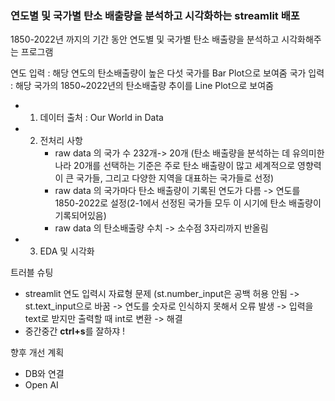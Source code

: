 ### 연도별 및 국가별 탄소 배출량을 분석하고 시각화하는 streamlit 배포

1850-2022년 까지의 기간 동안 연도별 및 국가별 탄소 배출량을 분석하고 시각화해주는 프로그램

연도 입력 : 해당 연도의 탄소배출량이 높은 다섯 국가를 Bar Plot으로 보여줌
국가 입력 : 해당 국가의 1850~2022년의 탄소배출량 추이를 Line Plot으로 보여줌

- 1. 데이터 출처 : Our World in Data
- 2. 전처리 사항
     - raw data 의 국가 수 232개-> 20개 (탄소 배출량을 분석하는 데 유의미한 나라 20개를 선택하는 기준은 주로 탄소 배출량이 많고 세계적으로 영향력이 큰 국가들, 그리고 다양한 지역을 대표하는 국가들로 선정)
     - raw data 의 국가마다 탄소 배출량이 기록된 연도가 다름 -> 연도를 1850-2022로 설정(2-1에서 선정된 국가들 모두 이 시기에 탄소 배출량이 기록되어있음)
     - raw data 의 탄소배출량 수치 -> 소수점 3자리까지 반올림
- 3. EDA 및 시각화

트러블 슈팅
- streamlit 연도 입력시 자료형 문제 (st.number_input은 공백 허용 안됨 -> st.text_input으로 바꿈 -> 연도를 숫자로 인식하지 못해서 오류 발생 -> 입력을 text로 받지만 출력할 때 int로 변환 -> 해결
- 중간중간 **ctrl+s**를 잘하쟈 !

향후 개선 계획
- DB와 연결
- Open AI
